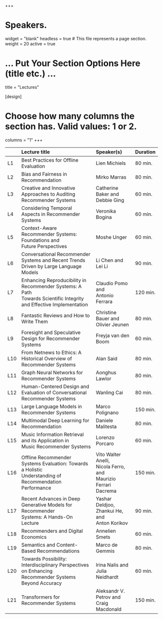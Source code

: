 +++
# Speakers.
widget = "blank"
headless = true  # This file represents a page section.
weight = 20
active = true 

# ... Put Your Section Options Here (title etc.) ...
title = "Lectures"

[design]
  # Choose how many columns the section has. Valid values: 1 or 2.
  columns = "1"
+++

|     | Lecture title | Speaker(s) | Duration |
|:----|:--------------|:-----------|:-----------|
| L1  | Best Practices for Offline Evaluation | Lien Michiels | 80 min. |
| L2  | Bias and Fairness in Recommendation | Mirko Marras | 80 min. |
| L3  | Creative and Innovative Approaches to Auditing <br> Recommender Systems | Catherine Baker and <br> Debbie Ging | 60 min. |
| L4  | Considering Temporal Aspects in Recommender Systems | Veronika Bogina | 60 min. |
| L5  | Context-Aware Recommender Systems: Foundations and <br> Future Perspectives | Moshe Unger | 60 min. |
| L6  | Conversational Recommender Systems and Recent Trends <br> Driven by Large Language Models | Li Chen and Lei Li | 90 min. |
| L7  | Enhancing Reproducibility in Recommender Systems: A Path <br> Towards Scientific Integrity and Effective Implementation | Claudio Pomo and <br> Antonio Ferrara | 120 min. |
| L8  | Fantastic Reviews and How to Write Them | Christine Bauer and <br> Olivier Jeunen | 80 min. |
| L9  | Foresight and Speculative Design for Recommender Systems | Freyja van den Boom | 60 min. |
| L10 | From Netnews to Ethics: A Historical Overview of <br> Recommender Systems | Alan Said | 80 min. |
| L11 | Graph Neural Networks for Recommender Systems | Aonghus Lawlor | 80 min. |
| L12 | Human-Centered Design and Evaluation of Conversational <br> Recommender Systems | Wanling Cai | 80 min. |
| L13 | Large Language Models in Recommender Systems | Marco Polignano | 150 min. |
| L14 | Multimodal Deep Learning for Recommendation | Daniele Malitesta | 80 min. |
| L15 | Music Information Retrieval and its Application in <br> Music Recommender Systems | Lorenzo Porcaro | 60 min. |
| L16 | Offline Recommender Systems Evaluation: Towards a Holistic <br> Understanding of Recommendation Performance | Vito Walter Anelli, <br> Nicola Ferro, and <br> Maurizio Ferrari Dacrema | 150 min. |
| L17 | Recent Advances in Deep Generative Models for Recommender <br> Systems: A Hands-On Lecture | Yashar Deldjoo, <br> Zhankui He, and <br> Anton Korikov | 90 min. |
| L18 | Recommenders and Digital Economics | Annelien Smets | 60 min. |
| L19 | Semantics and Content-Based Recommendations | Marco de Gemmis | 80 min. |
| L20 | Towards Possibility: Interdisciplinary Perspectives on Enhancing <br> Recommender Systems Beyond Accuracy | Irina Nalis and <br> Julia Neidhardt | 60 min. |
| L21 | Transformers for Recommender Systems | Aleksandr V. Petrov and <br> Craig Macdonald | 150 min. |


<!--
  # Choose how many columns the section has. Valid values: 1 or 2.
  columns = "2"
+++

| Name                  | Affiliation                              | Website                                                                        | Session        |
|-----------------------|------------------------------------------|--------------------------------------------------------------------------------|----------------|
| Morten Arngren        | Wunderman Nordic, DK                     | [Web](https://www.linkedin.com/in/arngren/)                                    | S1             |
| Leandro Balby Marinho | Federal University of Campina Grande, BR | [Web](http://leandro.lsd.ufcg.edu.br/)                                        | S14            |
| Christine Bauer       | Utrecht University, NL                   | [Web](https://www.christinebauer.eu/)                                          | S5, S10, & S13 |
| Ludovico Boratto      | University of Cagliari, IT               | [Web](https://www.ludovicoboratto.com/)                                        | S3 & S4        |
| Robin Burke           | UC Boulder, USA                          | [Web](https://www.colorado.edu/cmci/people/college-leadership/robin-burke)     | S17 & S18      |
| Humberto Corona       | Spotify, NL                              | [Web](https://www.linkedin.com/in/humberto-corona/)                            | S16            |
| Kim Falk              | Shopify, DK                              | [Web](https://kimfalk.org/)                                                    | S2             |
| Marco de Gemmis       | University of Bari, IT                   | [Web](https://www.di.uniba.it/~swap/index.php?n=Membri.Degemmis)               | S6-S9          |
| David Graus           | Randstad, NL                             | [Web](https://graus.nu/)                                                       | S15            |
| Dietmar Jannach       | University of Klagenfurt, AT             | [Web](https://www.aau.at/en/aics/research-groups/infsys/team/dietmar-jannach/) | S1             |
| Mesut Kaya            | Aalborg University Copenhagen, DK         | [Web](https://mesutkaya.github.io/)                                            | S15            |
| Pasquale Lops         | University of Bari, IT                   | [Web](http://www.di.uniba.it/~swap/index.php?n=Membri.Lops)                    | S6-S9          |
| Lien Michiels         | University of Antwerp, BE                | [Web](https://www.uantwerpen.be/en/staff/lien-michiels/)                       | S12            |
| Cataldo Musto         | University of Bari, IT                   | [Web](http://www.di.uniba.it/~swap/index.php?n=Membri.CataldoMusto)            | S6-S9          |
| Daan Odijk            | RTL, NL                                  | [Web](https://www.linkedin.com/in/dodijk/)                  | S11            |
| Marco Polignano       | University of Bari, IT                   | [Web](http://www.di.uniba.it/~swap/index.php?n=Membri.MarcoPolignano)                | S6-S9          |
| Giovanni Semeraro     | University of Bari, IT                   | [Web](http://www.di.uniba.it/~swap/index.php?n=Membri.Semeraro)                | S6-S9          |
| Martijn Willemsen     | JADS & TUE, NL                           | [Web](https://martijnwillemsen.nl/)                                            | S5, S10        |
| Özlem Özgöbek         | NTNU, NO                                 | [Web](https://www.ntnu.edu/employees/ozlem.ozgobek)                            | S11            |
-->